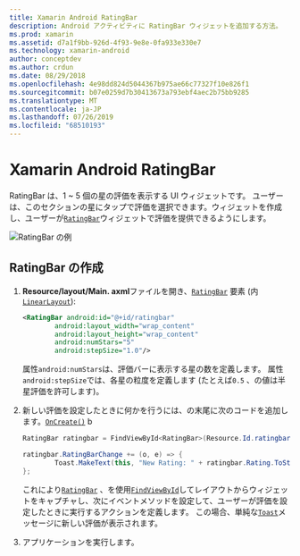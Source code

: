 ```yaml
---
title: Xamarin Android RatingBar
description: Android アクティビティに RatingBar ウィジェットを追加する方法。
ms.prod: xamarin
ms.assetid: d7a1f9bb-926d-4f93-9e8e-0fa933e330e7
ms.technology: xamarin-android
author: conceptdev
ms.author: crdun
ms.date: 08/29/2018
ms.openlocfilehash: 4e98dd824d5044367b975ae66c77327f10e826f1
ms.sourcegitcommit: b07e0259d7b30413673a793ebf4aec2b75bb9285
ms.translationtype: MT
ms.contentlocale: ja-JP
ms.lasthandoff: 07/26/2019
ms.locfileid: "68510193"
---
```

# <a name="xamarinandroid-ratingbar"></a>Xamarin Android RatingBar

RatingBar は、1 ~ 5 個の星の評価を表示する UI ウィジェットです。 ユーザーは、このセクションの星にタップで評価を選択できます。ウィジェットを作成し、ユーザーが[`RatingBar`](xref:Android.Widget.RatingBar)ウィジェットで評価を提供できるようにします。

![RatingBar の例](ratingbar-images/01-ratingbar.png)


## <a name="creating-a-ratingbar"></a>RatingBar の作成

1. **Resource/layout/Main. axml**ファイルを開き、[`RatingBar`](xref:Android.Widget.RatingBar)
   要素 (内[`LinearLayout`](xref:Android.Widget.LinearLayout)):

    ```xml
    <RatingBar android:id="@+id/ratingbar"
            android:layout_width="wrap_content"
            android:layout_height="wrap_content"
            android:numStars="5"
            android:stepSize="1.0"/>
    ```
   属性`android:numStars`は、評価バーに表示する星の数を定義します。 属性`android:stepSize`では、各星の粒度を定義します (たとえば`0.5` 、の値は半星評価を許可します)。

2. 新しい評価を設定したときに何かを行うには、の末尾に次のコードを追加します。[`OnCreate()`](xref:Android.App.Activity.OnCreate*)
   b

    ```csharp
    RatingBar ratingbar = FindViewById<RatingBar>(Resource.Id.ratingbar);

    ratingbar.RatingBarChange += (o, e) => {
            Toast.MakeText(this, "New Rating: " + ratingbar.Rating.ToString (), ToastLength.Short).Show ();
    };
    ```

    これにより[`RatingBar`](xref:Android.Widget.RatingBar) 、を使用[`FindViewById`](xref:Android.App.Activity.FindViewById*)してレイアウトからウィジェットをキャプチャし、次にイベントメソッドを設定して、ユーザーが評価を設定したときに実行するアクションを定義します。 この場合、単純な[`Toast`](xref:Android.Widget.Toast)メッセージに新しい評価が表示されます。

3.  アプリケーションを実行します。

